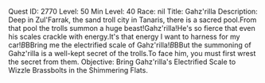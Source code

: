 Quest ID: 2770
Level: 50
Min Level: 40
Race: nil
Title: Gahz'rilla
Description: Deep in Zul'Farrak, the sand troll city in Tanaris, there is a sacred pool.From that pool the trolls summon a huge beast!Gahz'rilla!He's so fierce that even his scales crackle with energy.It's that energy I want to harness for my car!$B$BBring me the electrified scale of Gahz'rilla!$B$BBut the summoning of Gahz'rilla is a well-kept secret of the trolls.To face him, you must first wrest the secret from them.
Objective: Bring Gahz'rilla's Electrified Scale to Wizzle Brassbolts in the Shimmering Flats.
